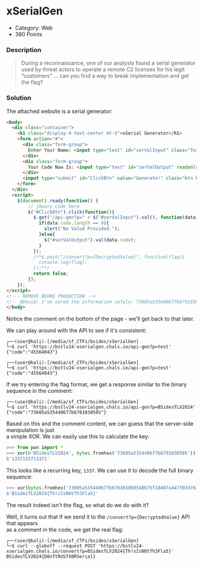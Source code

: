 # xSerialGen

* Category: Web
* 380 Points

### Description

> During a reconnaissance, one of our analysts found a serial generator used by threat actors to operate a remote C2 licenses for his legit “customers” ... can you find a way to break implementation and get the flag?

### Solution

The attached website is a serial generator:

```html
<body>
  <div class="container">
    <h1 class="display-4 text-center mt-5">xSerial Generator</h1>
    <form action="#">
      <div class="form-group">
        Enter Your Name: <input type="text" id="serValInput" class="form-control">
      </div>
      <div class="form-group">
        Your Code Now Is: <input type="text" id="serValOutput" readonly class="form-control">
      </div>
      <input type="submit" id="ClickBtn" value="Generate!" class="btn btn-primary btn-block">
    </form>
  </div>
  <script>
    $(document).ready(function() {
        // jQuery code here
        $("#ClickBtn").click(function(){
          $.get("/api-gen?p=" + $("#serValInput").val(), function(data){
            if(data.code.length == 0){
              alert("No Valud Provided.");
            }else{
              $("#serValOutput").val(data.code);
            }
          });
          /**$.post("/convert?p={DecryptedValue}", function(flag){
            console.log(flag);
          });**/
          return false;
        });
    });
</script>
<!--- REMOVE BEORE PRODUCTION -->
<!-- @David: I've xored the information safely: 73605a535440677b670103050548675f10407a447f0347635900755b50064e -->
</body>
```

Notice the comment on the bottom of the page - we'll get back to that later.

We can play around with the API to see if it's consistent:

```console
┌──(user@kali)-[/media/sf_CTFs/bsides/xSerialGen]
└─$ curl 'https://bstlv24-xserialgen.chals.io/api-gen?p=test'
{"code":"45564043"}

┌──(user@kali)-[/media/sf_CTFs/bsides/xSerialGen]
└─$ curl 'https://bstlv24-xserialgen.chals.io/api-gen?p=test'
{"code":"45564043"}
```

If we try entering the flag format, we get a response similar to the binary sequence in the comment:

```console
┌──(user@kali)-[/media/sf_CTFs/bsides/xSerialGen]
└─$ curl 'https://bstlv24-xserialgen.chals.io/api-gen?p=BSidesTLV2024'
{"code":"73605a535440677b6701030505"}
```

Based on this and the comment content, we can guess that the server-side manipulation is just\
a simple XOR. We can easily use this to calculate the key:

```python
>>> from pwn import *
>>> xor(b'BSidesTLV2024', bytes.fromhex('73605a535440677b6701030505'))
b'1337133713371'
```

This looks like a recurring key, `1337`. We can use it to decode the full binary sequence:

```python
>>> xor(bytes.fromhex('73605a535440677b670103050548675f10407a447f0347635900755b50064e'), b'1337')
b'BSidesTLV2024{Th!sIsN0tTh3Fla5}'
```

The result indeed isn't the flag, so what do we do with it?

Well, it turns out that if we send it to the `/convert?p={DecryptedValue}` API that appears\
as a comment in the code, we get the real flag:

```console
┌──(user@kali)-[/media/sf_CTFs/bsides/xSerialGen]
└─$ curl --globoff --request POST 'https://bstlv24-xserialgen.chals.io/convert?p=BSidesTLV2024{Th!sIsN0tTh3Fla5}'
BSidesTLV2024{D0nTtRUSTX0RSerial}
```
